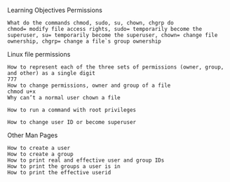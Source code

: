 Learning Objectives
Permissions

    What do the commands chmod, sudo, su, chown, chgrp do
    chmod= modify file access rights, sudo= temporarily become the superuser, su= temporarily become the superuser, chown= change file ownership, chgrp= change a file`s group ownership

Linux file permissions

    How to represent each of the three sets of permissions (owner, group, and other) as a single digit
    777
    How to change permissions, owner and group of a file
    chmod u+x
    Why can’t a normal user chown a file
    
    How to run a command with root privileges
    
    How to change user ID or become superuser
        

Other Man Pages

    How to create a user
    How to create a group
    How to print real and effective user and group IDs
    How to print the groups a user is in
    How to print the effective userid
